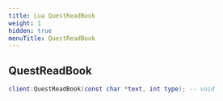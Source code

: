 ```yaml
---
title: Lua QuestReadBook
weight: 1
hidden: true
menuTitle: QuestReadBook
---
```

## QuestReadBook
```lua
client:QuestReadBook(const char *text, int type); -- void
```